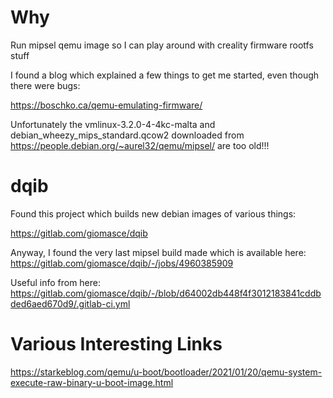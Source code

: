 # Why

Run mipsel qemu image so I can play around with creality firmware rootfs stuff

I found a blog which explained a few things to get me started, even though there were bugs:

https://boschko.ca/qemu-emulating-firmware/

Unfortunately the vmlinux-3.2.0-4-4kc-malta and debian_wheezy_mips_standard.qcow2 downloaded from https://people.debian.org/~aurel32/qemu/mipsel/ are too old!!!

# dqib

Found this project which builds new debian images of various things:

https://gitlab.com/giomasce/dqib

Anyway, I found the very last mipsel build made which is available here:
https://gitlab.com/giomasce/dqib/-/jobs/4960385909

Useful info from here:
https://gitlab.com/giomasce/dqib/-/blob/d64002db448f4f3012183841cddbded6aed670d9/.gitlab-ci.yml

# Various Interesting Links

https://starkeblog.com/qemu/u-boot/bootloader/2021/01/20/qemu-system-execute-raw-binary-u-boot-image.html

